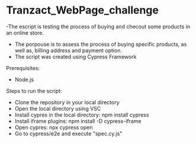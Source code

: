 # Tranzact_WebPage_challenge
-The escript is testing the process of buying and checout some products in an online store.
- The porpouse is to assess the process of buying specific products, as well as, billing address and payment option.
- The script was created using Cypress Framework

Prerequisites:
- Node.js

Steps to run the script:
- Clone the repository in your local directory
- Open the local directory using VSC
- Install cypres in the local directory: npm install cypress
- Install iframe plugins: npm install -D cypress-iframe
- Open cypres: npx cypress open
- Go to cypress/e2e and execute "spec.cy.js"

